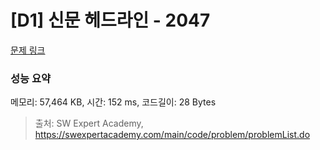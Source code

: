 # [D1] 신문 헤드라인 - 2047 

[문제 링크](https://swexpertacademy.com/main/code/problem/problemDetail.do?contestProbId=AV5QKsLaAy0DFAUq) 

### 성능 요약

메모리: 57,464 KB, 시간: 152 ms, 코드길이: 28 Bytes



> 출처: SW Expert Academy, https://swexpertacademy.com/main/code/problem/problemList.do